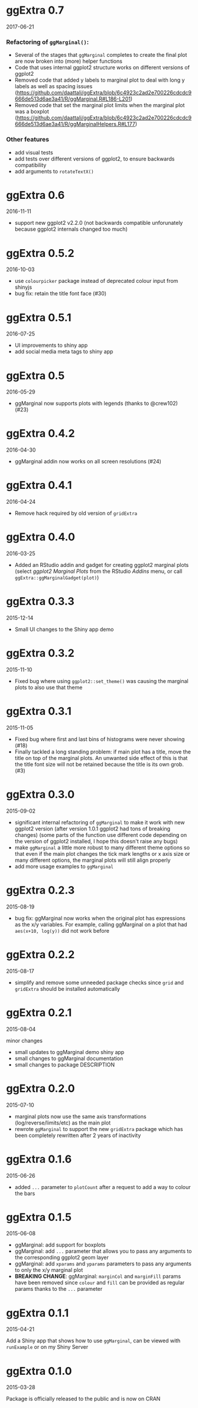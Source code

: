 # ggExtra 0.7

2017-06-21

### Refactoring of `ggMarginal()`:

- Several of the stages that `ggMarginal` completes to create the final plot are now broken into (more) helper functions
- Code that uses internal ggplot2 structure works on different versions of ggplot2
- Removed code that added y labels to marginal plot to deal with long y labels as well as spacing issues (https://github.com/daattali/ggExtra/blob/6c4923c2ad2e700226cdcdc9666de513d6ae3a41/R/ggMarginal.R#L186-L201)
- Removed code that set the marginal plot limits when the marginal plot was a boxplot (https://github.com/daattali/ggExtra/blob/6c4923c2ad2e700226cdcdc9666de513d6ae3a41/R/ggMarginalHelpers.R#L177)

### Other features

- add visual tests
- add tests over different versions of ggplot2, to ensure backwards compatibility
- add arguments to `rotateTextX()`

# ggExtra 0.6

2016-11-11

- support new ggplot2 v2.2.0 (not backwards compatible unforunately because ggplot2 internals changed too much)

# ggExtra 0.5.2

2016-10-03

- use `colourpicker` package instead of deprecated colour input from shinyjs
- bug fix: retain the title font face (#30)

# ggExtra 0.5.1

2016-07-25

- UI improvements to shiny app
- add social media meta tags to shiny app

# ggExtra 0.5

2016-05-29

- ggMarginal now supports plots with legends (thanks to @crew102) (#23)

# ggExtra 0.4.2

2016-04-30

- ggMarginal addin now works on all screen resolutions (#24)

# ggExtra 0.4.1

2016-04-24

- Remove hack required by old version of `gridExtra`

# ggExtra 0.4.0

2016-03-25

- Added an RStudio addin and gadget for creating ggplot2 marginal plots (select *ggplot2 Marginal Plots* from the RStudio *Addins* menu, or call `ggExtra::ggMarginalGadget(plot)`)

# ggExtra 0.3.3

2015-12-14

- Small UI changes to the Shiny app demo

# ggExtra 0.3.2

2015-11-10

- Fixed bug where using `ggplot2::set_theme()` was causing the marginal plots to also use that theme

# ggExtra 0.3.1

2015-11-05

- Fixed bug where first and last bins of histograms were never showing (#18)  
- Finally tackled a long standing problem: if main plot has a title,  move the title on top of the marginal plots. An unwanted side effect of this is that the title font size will not be retained because the title is its own grob. (#3)

# ggExtra 0.3.0

2015-09-02

- significant internal refactoring of `ggMarginal` to make it work with new ggplot2 version (after version 1.0.1 ggplot2 had tons of breaking changes) (some parts of the function use different code depending on the version of ggplot2 installed, I hope this doesn't raise any bugs)
- make `ggMarginal` a little more robust to many different theme options so that even if the main plot changes the tick mark lengths or x axis size or many different options, the marginal plots will still align properly
- add more usage examples to `ggMarginal`

# ggExtra 0.2.3

2015-08-19

- bug fix: ggMarginal now works when the original plot has expressions as the x/y variables. For example, calling ggMarginal on a plot that had `aes(x+10, log(y))` did not work before

# ggExtra 0.2.2

2015-08-17

- simplify and remove some unneeded package checks since `grid` and `gridExtra` should be installed automatically

# ggExtra 0.2.1

2015-08-04

minor changes
- small updates to ggMarginal demo shiny app
- small changes to ggMarginal documentation
- small changes to package DESCRIPTION 

# ggExtra 0.2.0

2015-07-10

- marginal plots now use the same axis transformations (log/reverse/limits/etc) as the main plot
- rewrote `ggMarginal` to support the new `gridExtra` package which has been completely rewritten after 2 years of inactivity

# ggExtra 0.1.6

2015-06-26

- added `...` parameter to `plotCount` after a request to add a way to colour the bars

# ggExtra 0.1.5

2015-06-08

- ggMarginal: add support for boxplots  
- ggMarginal: add `...` parameter that allows you to pass any arguments to the
corresponding ggplot2 geom layer  
- ggMarginal: add `xparams` and `yparams` parameters to pass any arguments
to only the x/y marginal plot
- **BREAKING CHANGE**: ggMarginal: `marginCol` and `marginFill` params have been
removed since `colour` and `fill` can be provided as regular params thanks
to the `...` parameter

# ggExtra 0.1.1

2015-04-21

Add a Shiny app that shows how to use `ggMarginal`, can be viewed with
`runExample` or on my Shiny Server



# ggExtra 0.1.0

2015-03-28

Package is officially released to the public and is now on CRAN
